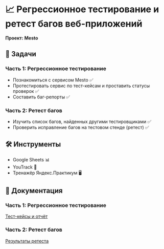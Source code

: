 # :chart_with_upwards_trend: Регрессионное тестирование и ретест багов веб-приложений  
**Проект: Mesto**  

## :bookmark_tabs: Задачи
### Часть 1: Регрессионное тестирование  
- Познакомиться с сервисом Mesto :white_check_mark:  
- Протестировать сервис по тест-кейсам и проставить статусы проверок :white_check_mark:  
- Составить баг-репорты :white_check_mark:  

### Часть 2: Ретест багов  
- Изучить список багов, найденных другими тестировщиками :white_check_mark:  
- Проверить исправление багов на тестовом стенде (ретест) :white_check_mark:  

## :hammer_and_wrench: Инструменты
- Google Sheets :bar_chart:  
- YouTrack :orange_book:  
- Тренажёр Яндекс.Практикум :desktop_computer:  

## :page_facing_up: Документация  
### Часть 1: Регрессионное тестирование  
[Тест-кейсы и отчёт](https://docs.google.com/spreadsheets/d/19e7i6f588WOQZNRJJMEOYKIFnNg0Q3fnZ-yJXfY0MMw/edit?gid=0#gid=0)  

### Часть 2: Ретест багов  
[Результаты ретеста](https://docs.google.com/spreadsheets/d/1B2lwVlERXEbM1hnF-lCgblfVyy3kCFFhQ97N53P5dQQ/edit?gid=379530441#gid=379530441)  
